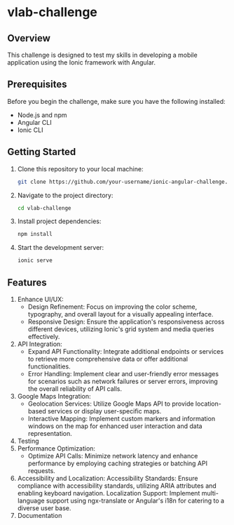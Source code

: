 # vlab-challenge

## Overview

This challenge is designed to test my skills in developing a mobile application using the Ionic framework with Angular.

## Prerequisites

Before you begin the challenge, make sure you have the following installed:

- Node.js and npm
- Angular CLI
- Ionic CLI

## Getting Started

1. Clone this repository to your local machine:

   ```bash
   git clone https://github.com/your-username/ionic-angular-challenge.git
   ```

2. Navigate to the project directory:

   ```bash
   cd vlab-challenge
   ```

3. Install project dependencies:
   ```bash
   npm install
   ```
4. Start the development server:
   ```bash
   ionic serve
   ```

## Features

1. Enhance UI/UX:
   - Design Refinement: Focus on improving the color scheme, typography, and overall layout for a visually appealing interface.
   - Responsive Design: Ensure the application's responsiveness across different devices, utilizing Ionic's grid system and media queries effectively.
2. API Integration:
   - Expand API Functionality: Integrate additional endpoints or services to retrieve more comprehensive data or offer additional functionalities.
   - Error Handling: Implement clear and user-friendly error messages for scenarios such as network failures or server errors, improving the overall reliability of API calls.
3. Google Maps Integration:
   - Geolocation Services: Utilize Google Maps API to provide location-based services or display user-specific maps.
   - Interactive Mapping: Implement custom markers and information windows on the map for enhanced user interaction and data representation.
4. Testing
5. Performance Optimization:
   - Optimize API Calls: Minimize network latency and enhance performance by employing caching strategies or batching API requests.
6. Accessibility and Localization:
   Accessibility Standards: Ensure compliance with accessibility standards, utilizing ARIA attributes and enabling keyboard navigation.
   Localization Support: Implement multi-language support using ngx-translate or Angular's i18n for catering to a diverse user base.
7. Documentation
